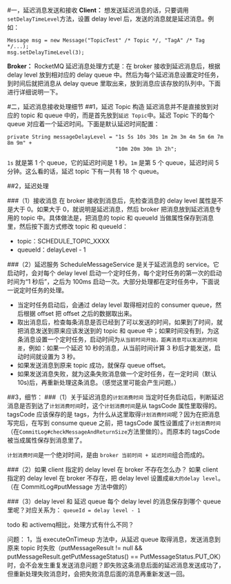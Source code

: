 #一，延迟消息发送和接收
**Client：**
想发送延迟消息的话，只要调用`setDelayTimeLevel`方法，设置 delay level 后，发送的消息就是延迟消息。例如：
```
Message msg = new Message("TopicTest" /* Topic */, "TagA" /* Tag */...);
msg.setDelayTimeLevel(3);
```

**Broker：**
RocketMQ 延迟消息处理方式是：在 broker 接收到延迟消息后，根据 delay level 放到相对应的 delay queue 中。然后为每个延迟消息设置定时任务，到时间后就把消息从 delay queue 里取出来，放到消息应该存放的队列中。下面进行详细说明一下。

#二，延迟消息接收处理细节
##1，延迟 Topic 构造
延迟消息并不是直接放到对应的 topic 和 queue 中的，而是首先放到`延迟 Topic`中。延迟 Topic 下的每个 queue 对应着一个延迟时间。下面是默认延迟时间配置：
```
private String messageDelayLevel = "1s 5s 10s 30s 1m 2m 3m 4m 5m 6m 7m 8m 9m" + 
                                   "10m 20m 30m 1h 2h";
```
`1s` 就是第 1 个 queue，它的延迟时间是 1 秒。`1m` 是第 5 个 queue，延迟时间 5 分钟。这么看的话，延迟 topic 下有一共有 18 个 queue。

##2，延迟处理

###（1）接收消息
在 broker 接收到消息后，先检查消息的 delay level 属性是不是大于 0。如果大于 0，就说明是延迟消息，然后 broker 把消息放到延迟消息专用的 topic 中。具体做法是，把消息的 topic 和 queueId 当做属性保存到消息里，然后按下面方式修改 topic 和 queueId：

- topic：SCHEDULE_TOPIC_XXXX
- queueId：delayLevel - 1

###（2）延迟服务
ScheduleMessageService 是关于延迟消息的 service。它启动时，会对每个 delay level 启动一个定时任务，每个定时任务的第一次的启动时间为“1 秒后”，之后为 100ms 启动一次。大部分处理都在定时任务中，下面说一说定时任务的处理。

- 当定时任务启动后，会通过 delay level 取得相对应的 consumer queue，然后根据 offset 把 offset 之后的数据取出来。
- 取出消息后，检查每条消息是否已经到了可以发送的时间，如果到了时间，就把消息发送到原来应该发送到的 topic 和 queue 中；如果时间没有到，为这条消息设置一个定时任务，启动时间为`从当前时间开始，距离消息可以发送的时间差`，例如：如果一个延迟 10 秒的消息，从当前时间计算 3 秒后才能发送，启动时间就设置为 3 秒。
- 如果发送消息到原来 topic 成功，就保存 queue offset。
- 如果发送消息失败，就为这条失败消息做一个定时任务，在一定时间（默认 10s)后，再重新处理这条消息。（感觉这里可能会产生问题。）

##3，细节：
###（1）关于延迟消息的`计划消费时间`
当定时任务启动后，判断延迟消息是否到达了`计划消费时间`时，这个`计划消费时间`是从 tagsCode 属性里取得的。tagsCode 应该保存的是 tags，为什么从这里取得`计划消费时间`呢？因为在把消息写完后，在写到 consume queue 之前，把 tagsCode 属性设置成了`计划消费时间`（在`CommitLog#checkMessageAndReturnSize`方法里做的）。而原本的 tagsCode 被当成属性保存到消息里了。

`计划消费时间`是一个绝对时间，是由 `broker 当前时间 + 延迟时间`组合而成的。

###（2）如果 client 指定的 delay level 在 broker 不存在怎么办？
如果 client 指定的 delay level 在 broker 不存在，把 delay level 设置成`最大的delay level`。（在 CommitLog#putMessage 方法中做的）

###（3）delay level 和 延迟 queue
每个 delay level 的消息保存到哪个 queue 里呢？对应关系为：
`queueId = delay level - 1`



todo 和 activemq相比，处理方式有什么不同？

问题：
1，当 executeOnTimeup 方法中，从延迟 queue 取得消息，发送消息到原来 topic 时失败（putMessageResult != null && putMessageResult.getPutMessageStatus() == PutMessageStatus.PUT_OK）时，会不会发生重复发送消息问题？即失败这条消息后面的延迟消息发送成功了，但重新处理失败消息时，会把失败消息后面的消息再重新发送一回。








